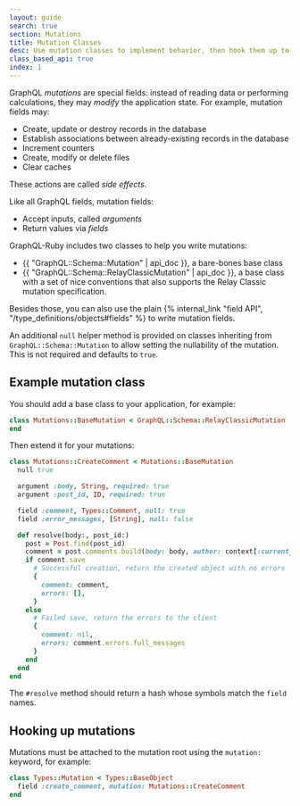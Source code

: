 ```yaml
---
layout: guide
search: true
section: Mutations
title: Mutation Classes
desc: Use mutation classes to implement behavior, then hook them up to your schema.
class_based_api: true
index: 1
---
```


GraphQL _mutations_ are special fields: instead of reading data or performing calculations, they may _modify_ the application state. For example, mutation fields may:

- Create, update or destroy records in the database
- Establish associations between already-existing records in the database
- Increment counters
- Create, modify or delete files
- Clear caches

These actions are called _side effects_.

Like all GraphQL fields, mutation fields:

- Accept inputs, called _arguments_
- Return values via _fields_

GraphQL-Ruby includes two classes to help you write mutations:

- {{ "GraphQL::Schema::Mutation" | api_doc }}, a bare-bones base class
- {{ "GraphQL::Schema::RelayClassicMutation" | api_doc }}, a base class with a set of nice conventions that also supports the Relay Classic mutation specification.

Besides those, you can also use the plain {% internal_link "field API", "/type_definitions/objects#fields" %} to write mutation fields.

An additional `null` helper method is provided on classes inheriting from `GraphQL::Schema::Mutation` to allow setting the nullability of the mutation. This is not required and defaults to `true`.

## Example mutation class

You should add a base class to your application, for example:

```ruby
class Mutations::BaseMutation < GraphQL::Schema::RelayClassicMutation
end
```

Then extend it for your mutations:

```ruby
class Mutations::CreateComment < Mutations::BaseMutation
  null true

  argument :body, String, required: true
  argument :post_id, ID, required: true

  field :comment, Types::Comment, null: true
  field :error_messages, [String], null: false

  def resolve(body:, post_id:)
    post = Post.find(post_id)
    comment = post.comments.build(body: body, author: context[:current_user])
    if comment.save
      # Successful creation, return the created object with no errors
      {
        comment: comment,
        errors: [],
      }
    else
      # Failed save, return the errors to the client
      {
        comment: nil,
        errors: comment.errors.full_messages
      }
    end
  end
end
```

The `#resolve` method should return a hash whose symbols match the `field` names.

## Hooking up mutations

Mutations must be attached to the mutation root using the `mutation:` keyword, for example:

```ruby
class Types::Mutation < Types::BaseObject
  field :create_comment, mutation: Mutations::CreateComment
end
```
